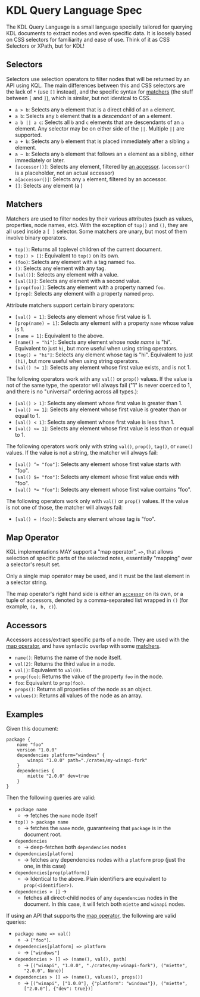 # KDL Query Language Spec

The KDL Query Language is a small language specially tailored for querying KDL
documents to extract nodes and even specific data. It is loosely based on CSS
selectors for familiarity and ease of use. Think of it as CSS Selectors or
XPath, but for KDL!

## Selectors

Selectors use selection operators to filter nodes that will be returned by an
API using KQL. The main differences between this and CSS selectors are the
lack of `*` (use `[]` instead), and the specific syntax for
[matchers](#matchers) (the stuff between `[` and `]`), which is similar, but not identical to CSS.

* `a > b`: Selects any `b` element that is a direct child of an `a` element.
* `a b`: Selects any `b` element that is a _descendant_ of an `a` element.
* `a b || a c`: Selects all `b` and `c` elements that are descendants of an `a` element. Any selector may be on either side of the `||`. Multiple `||` are supported.
* `a + b`: Selects any `b` element that is placed immediately after a sibling `a` element.
* `a ~ b`: Selects any `b` element that follows an `a` element as a sibling, either immediately or later.
* `[accessor()]`: Selects any element, filtered by [an accessor](#accessors). (`accessor()` is a placeholder, not an actual accessor)
* `a[accessor()]`: Selects any `a` element, filtered by an accessor.
* `[]`: Selects any element (a )

## Matchers

Matchers are used to filter nodes by their various attributes (such as values,
properties, node names, etc). With the exception of `top()` and `()`, they are all
used inside a `[ ]` selector. Some matchers are unary, but most of them involve
binary operators.

* `top()`: Returns all toplevel children of the current document.
* `top() > []`: Equivalent to `top()` on its own.
* `(foo)`: Selects any element with a tag named `foo`.
* `()`: Selects any element with any tag.
* `[val()]`: Selects any element with a value.
* `[val(1)]`: Selects any element with a second value.
* `[prop(foo)]`: Selects any element with a property named `foo`.
* `[prop]`: Selects any element with a property named `prop`.

Attribute matchers support certain binary operators:

* `[val() = 1]`: Selects any element whose first value is 1.
* `[prop(name) = 1]`: Selects any element with a property `name` whose value is 1.
* `[name = 1]`: Equivalent to the above.
* `[name() = "hi"]`: Selects any element whose _node name_ is "hi". Equivalent to just `hi`, but more useful when using string operators.
* `[tag() = "hi"]`: Selects any element whose tag is "hi". Equivalent to just `(hi)`, but more useful when using string operators.
* `[val() != 1]`: Selects any element whose first value exists, and is not 1.

The following operators work with any `val()` or `prop()` values.
If the value is not of the same type, the operator will always fail ("1" is
never coerced to 1, and there is no "universal" ordering across all types.):

* `[val() > 1]`: Selects any element whose first value is greater than 1.
* `[val() >= 1]`: Selects any element whose first value is greater than or equal to 1.
* `[val() < 1]`: Selects any element whose first value is less than 1.
* `[val() <= 1]`: Selects any element whose first value is less than or equal to 1.

The following operators work only with string `val()`, `prop()`, `tag()`, or `name()` values.
If the value is not a string, the matcher will always fail:

* `[val() ^= "foo"]`: Selects any element whose first value starts with "foo".
* `[val() $= "foo"]`: Selects any element whose first value ends with "foo".
* `[val() *= "foo"]`: Selects any element whose first value contains "foo".

The following operators work only with `val()` or `prop()` values. If the value
is not one of those, the matcher will always fail:

* `[val() = (foo)]`: Selects any element whose tag is "foo".

## Map Operator

KQL implementations MAY support a "map operator", `=>`, that allows selection
of specific parts of the selected notes, essentially "mapping" over a
selector's result set.

Only a single map operator may be used, and it must be the last element in a
selector string.

The map operator's right hand side is either an [`accessor`](#accessors) on
its own, or a tuple of accessors, denoted by a comma-separated list wrapped in
`()` (for example, `(a, b, c)`).

## Accessors

Accessors access/extract specific parts of a node. They are used with the [map
operator](#map-operator), and have syntactic overlap with some
[matchers](#matchers).

* `name()`: Returns the name of the node itself.
* `val(2)`: Returns the third value in a node.
* `val()`: Equivalent to `val(0)`.
* `prop(foo)`: Returns the value of the property `foo` in the node.
* `foo`: Equivalent to `prop(foo)`.
* `props()`: Returns all properties of the node as an object.
* `values()`: Returns all values of the node as an array.

## Examples

Given this document:

```kdl
package {
    name "foo"
    version "1.0.0"
    dependencies platform="windows" {
        winapi "1.0.0" path="./crates/my-winapi-fork"
    }
    dependencies {
        miette "2.0.0" dev=true
    }
}
```

Then the following queries are valid:

* `package name`
    * -> fetches the `name` node itself
* `top() > package name`
    * -> fetches the `name` node, guaranteeing that `package` is in the document root.
* `dependencies`
    * -> deep-fetches both `dependencies` nodes
* `dependencies[platform]`
    * -> fetches any dependencies nodes with a `platform` prop (just the one, in this case)
* `dependencies[prop(platform)]`
    * -> Identical to the above. Plain identifiers are equivalent to `prop(<identifier>)`.
* `dependencies > []` ->
    * fetches all direct-child nodes of any `dependencies` nodes in the
      document. In this case, it will fetch both `miette` and `winapi` nodes.

If using an API that supports the [map operator](#map-operator), the following
are valid queries:

* `package name => val()`
    * -> `["foo"]`.
* `dependencies[platform] => platform`
    * -> `["windows"]`
* `dependencies > [] => (name(), val(), path)`
    * -> `[("winapi", "1.0.0", "./crates/my-winapi-fork"), ("miette", "2.0.0", None)]`
* `dependencies > [] => (name(), values(), props())`
    * -> `[("winapi", ["1.0.0"], {"platform": "windows"}), ("miette", ["2.0.0"], {"dev": true})]`
